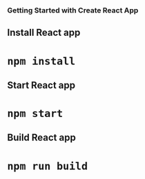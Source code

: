 ### Getting Started with Create React App

## Install React app

# `npm install`

## Start React app

# `npm start`

## Build React app

# `npm run build`
